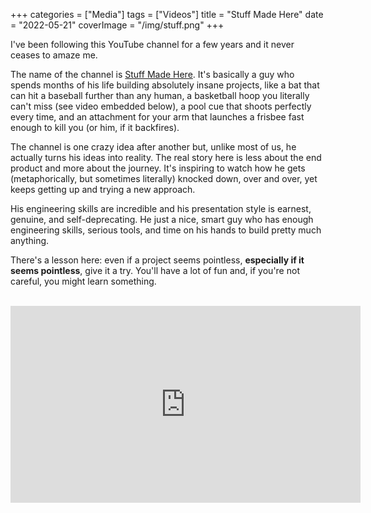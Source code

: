 +++
categories = ["Media"]
tags = ["Videos"]
title = "Stuff Made Here"
date = "2022-05-21"
coverImage = "/img/stuff.png"
+++

I've been following this YouTube channel for a few years and it never ceases to amaze me.

<!--more-->

The name of the channel is <a href="https://www.youtube.com/c/StuffMadeHere" target="_blank">Stuff Made Here</a>. It's basically a guy who spends months of his life building absolutely insane projects, like a bat that can hit a baseball further than any human, a basketball hoop you literally can't miss (see video embedded below), a pool cue that shoots perfectly every time, and an attachment for your arm that launches a frisbee fast enough to kill you (or him, if it backfires).

The channel is one crazy idea after another but, unlike most of us, he actually turns his ideas into reality. The real story here is less about the end product and more about the journey. It's inspiring to watch how he gets (metaphorically, but sometimes literally) knocked down, over and over, yet keeps getting up and trying a new approach.

His engineering skills are incredible and his presentation style is earnest, genuine, and self-deprecating. He just a nice, smart guy who has enough engineering skills, serious tools, and time on his hands to build pretty much anything.

There's a lesson here: even if a project seems pointless, **especially if it seems pointless**, give it a try. You'll have a lot of fun and, if you're not careful, you might learn something.

<br>

<iframe width="560" height="315" src="https://www.youtube.com/embed/myO8fxhDRW0" title="YouTube video player" frameborder="0" allow="accelerometer; autoplay; clipboard-write; encrypted-media; gyroscope; picture-in-picture" allowfullscreen></iframe>
